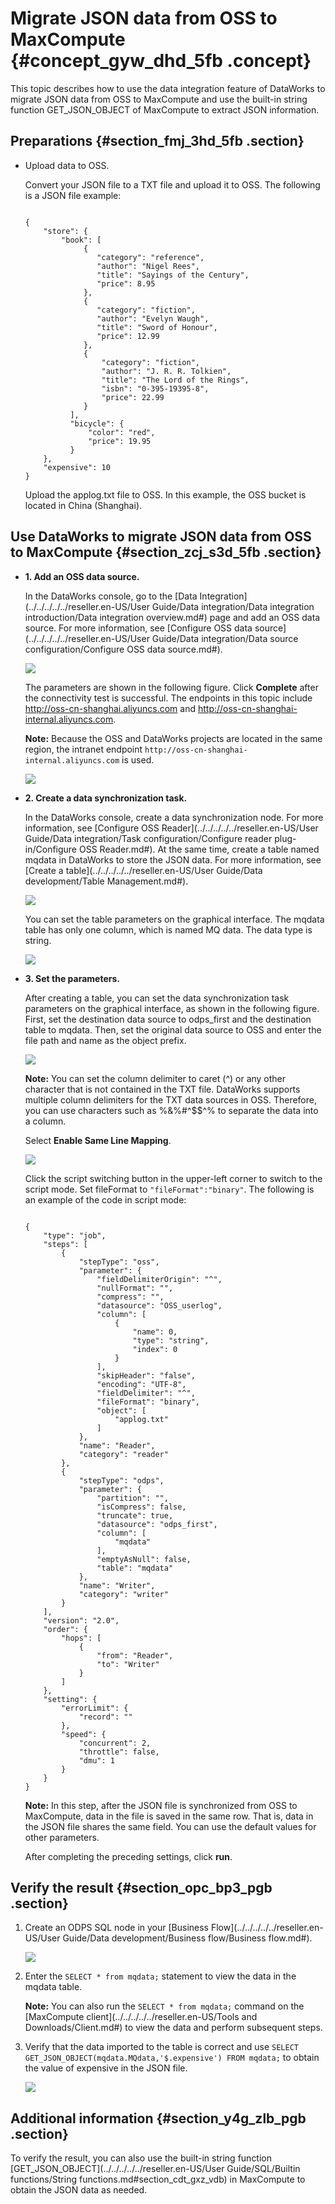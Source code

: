 # Migrate JSON data from OSS to MaxCompute {#concept_gyw_dhd_5fb .concept}

This topic describes how to use the data integration feature of DataWorks to migrate JSON data from OSS to MaxCompute and use the built-in string function GET\_JSON\_OBJECT of MaxCompute to extract JSON information.

## Preparations {#section_fmj_3hd_5fb .section}

-   Upload data to OSS.

    Convert your JSON file to a TXT file and upload it to OSS. The following is a JSON file example:

    ```
    
    {
        "store": {
            "book": [
                 {
                    "category": "reference",
                    "author": "Nigel Rees",
                    "title": "Sayings of the Century",
                    "price": 8.95
                 },
                 {
                    "category": "fiction",
                    "author": "Evelyn Waugh",
                    "title": "Sword of Honour",
                    "price": 12.99
                 },
                 {
                     "category": "fiction",
                     "author": "J. R. R. Tolkien",
                     "title": "The Lord of the Rings",
                     "isbn": "0-395-19395-8",
                     "price": 22.99
                 }
              ],
              "bicycle": {
                  "color": "red",
                  "price": 19.95
              }
        },
        "expensive": 10
    }
    ```

    Upload the applog.txt file to OSS. In this example, the OSS bucket is located in China \(Shanghai\).


## Use DataWorks to migrate JSON data from OSS to MaxCompute {#section_zcj_s3d_5fb .section}

-   **1. Add an OSS data source.**

    In the DataWorks console, go to the [Data Integration](../../../../../reseller.en-US/User Guide/Data integration/Data integration introduction/Data integration overview.md#) page and add an OSS data source. For more information, see [Configure OSS data source](../../../../../reseller.en-US/User Guide/Data integration/Data source configuration/Configure OSS data source.md#).

    ![](http://static-aliyun-doc.oss-cn-hangzhou.aliyuncs.com/assets/img/62284/155117497731532_en-US.png)

    The parameters are shown in the following figure. Click **Complete** after the connectivity test is successful. The endpoints in this topic include http://oss-cn-shanghai.aliyuncs.com and http://oss-cn-shanghai-internal.aliyuncs.com.

    **Note:** Because the OSS and DataWorks projects are located in the same region, the intranet endpoint `http://oss-cn-shanghai-internal.aliyuncs.com` is used.

    ![](http://static-aliyun-doc.oss-cn-hangzhou.aliyuncs.com/assets/img/62284/155117497731536_en-US.png)

-   **2. Create a data synchronization task.**

    In the DataWorks console, create a data synchronization node. For more information, see [Configure OSS Reader](../../../../../reseller.en-US/User Guide/Data integration/Task configuration/Configure reader plug-in/Configure OSS Reader.md#). At the same time, create a table named mqdata in DataWorks to store the JSON data. For more information, see [Create a table](../../../../../reseller.en-US/User Guide/Data development/Table Management.md#).

    ![](http://static-aliyun-doc.oss-cn-hangzhou.aliyuncs.com/assets/img/62284/155117497731544_en-US.png)

    You can set the table parameters on the graphical interface. The mqdata table has only one column, which is named MQ data. The data type is string.

    ![](http://static-aliyun-doc.oss-cn-hangzhou.aliyuncs.com/assets/img/62284/155117497731545_en-US.png)

-   **3. Set the parameters.**

    After creating a table, you can set the data synchronization task parameters on the graphical interface, as shown in the following figure. First, set the destination data source to odps\_first and the destination table to mqdata. Then, set the original data source to OSS and enter the file path and name as the object prefix.

    ![](http://static-aliyun-doc.oss-cn-hangzhou.aliyuncs.com/assets/img/62284/155117497731546_en-US.png)

    **Note:** You can set the column delimiter to caret \(^\) or any other character that is not contained in the TXT file. DataWorks supports multiple column delimiters for the TXT data sources in OSS. Therefore, you can use characters such as %&%\#^$$^% to separate the data into a column.

    Select **Enable Same Line Mapping**.

    ![](http://static-aliyun-doc.oss-cn-hangzhou.aliyuncs.com/assets/img/62284/155117497731548_en-US.png)

    Click the script switching button in the upper-left corner to switch to the script mode. Set fileFormat to `"fileFormat":"binary"`. The following is an example of the code in script mode:

    ```
    
    {
        "type": "job",
        "steps": [
            {
                "stepType": "oss",
                "parameter": {
                    "fieldDelimiterOrigin": "^",
                    "nullFormat": "",
                    "compress": "",
                    "datasource": "OSS_userlog",
                    "column": [
                        {
                            "name": 0,
                            "type": "string",
                            "index": 0
                        }
                    ],
                    "skipHeader": "false",
                    "encoding": "UTF-8",
                    "fieldDelimiter": "^",
                    "fileFormat": "binary",
                    "object": [
                        "applog.txt"
                    ]
                },
                "name": "Reader",
                "category": "reader"
            },
            {
                "stepType": "odps",
                "parameter": {
                    "partition": "",
                    "isCompress": false,
                    "truncate": true,
                    "datasource": "odps_first",
                    "column": [
                        "mqdata"
                    ],
                    "emptyAsNull": false,
                    "table": "mqdata"
                },
                "name": "Writer",
                "category": "writer"
            }
        ],
        "version": "2.0",
        "order": {
            "hops": [
                {
                    "from": "Reader",
                    "to": "Writer"
                }
            ]
        },
        "setting": {
            "errorLimit": {
                "record": ""
            },
            "speed": {
                "concurrent": 2,
                "throttle": false,
                "dmu": 1
            }
        }
    }
    ```

    **Note:** In this step, after the JSON file is synchronized from OSS to MaxCompute, data in the file is saved in the same row. That is, data in the JSON file shares the same field. You can use the default values for other parameters.

    After completing the preceding settings, click **run**.


## Verify the result {#section_opc_bp3_pgb .section}

1.  Create an ODPS SQL node in your [Business Flow](../../../../../reseller.en-US/User Guide/Data development/Business flow/Business flow.md#).

    ![](http://static-aliyun-doc.oss-cn-hangzhou.aliyuncs.com/assets/img/62284/155117497731551_en-US.png)

2.  Enter the `SELECT * from mqdata;` statement to view the data in the mqdata table.

    **Note:** You can also run the `SELECT * from mqdata;` command on the [MaxCompute client](../../../../../reseller.en-US/Tools and Downloads/Client.md#) to view the data and perform subsequent steps.

3.  Verify that the data imported to the table is correct and use `SELECT GET_JSON_OBJECT(mqdata.MQdata,'$.expensive') FROM mqdata;` to obtain the value of expensive in the JSON file.

    ![](http://static-aliyun-doc.oss-cn-hangzhou.aliyuncs.com/assets/img/62284/155117497731553_en-US.png)


## Additional information {#section_y4g_zlb_pgb .section}

To verify the result, you can also use the built-in string function [GET\_JSON\_OBJECT](../../../../../reseller.en-US/User Guide/SQL/Builtin functions/String functions.md#section_cdt_gxz_vdb) in MaxCompute to obtain the JSON data as needed.

